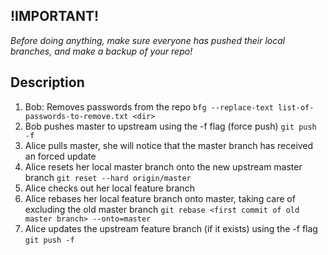 ## !IMPORTANT!
*Before doing anything, make sure everyone has pushed their local branches, and make a backup of your repo!*

## Description

1. Bob: Removes passwords from the repo `bfg --replace-text list-of-passwords-to-remove.txt <dir>`
2. Bob pushes master to upstream using the -f flag (force push) `git push -f`
3. Alice pulls master, she will notice that the master branch has received an forced update
4. Alice resets her local master branch onto the new upstream master branch `git reset --hard origin/master`
5. Alice checks out her local feature branch
6. Alice rebases her local feature branch onto master, taking care of excluding the old master branch `git rebase <first commit of old master branch> --onto=master`
7. Alice updates the upstream feature branch (if it exists) using the -f flag `git push -f`
